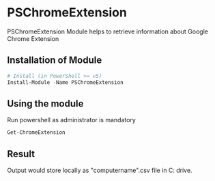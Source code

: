 # PSChromeExtension

PSChromeExtension Module helps to retrieve information about Google Chrome Extension

## Installation of Module
```Powershell
# Install (in PowerShell >= v5)
Install-Module -Name PSChromeExtension
```
## Using the module
Run powershell as administrator is mandatory

```PowerShell
Get-ChromeExtension
```

## Result

Output would store locally as "computername".csv file in C: drive.
